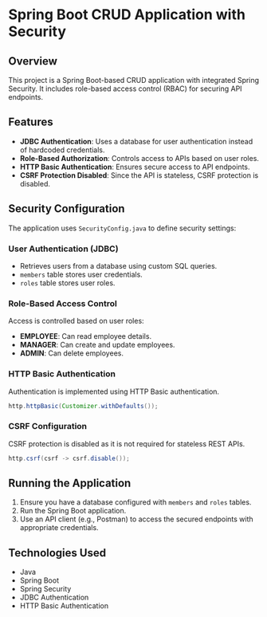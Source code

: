 # Spring Boot CRUD Application with Security

## Overview
This project is a Spring Boot-based CRUD application with integrated Spring Security. It includes role-based access control (RBAC) for securing API endpoints.

## Features
- **JDBC Authentication**: Uses a database for user authentication instead of hardcoded credentials.
- **Role-Based Authorization**: Controls access to APIs based on user roles.
- **HTTP Basic Authentication**: Ensures secure access to API endpoints.
- **CSRF Protection Disabled**: Since the API is stateless, CSRF protection is disabled.

## Security Configuration
The application uses `SecurityConfig.java` to define security settings:

### User Authentication (JDBC)
- Retrieves users from a database using custom SQL queries.
- `members` table stores user credentials.
- `roles` table stores user roles.

### Role-Based Access Control
Access is controlled based on user roles:

- **EMPLOYEE**: Can read employee details.
- **MANAGER**: Can create and update employees.
- **ADMIN**: Can delete employees.

### HTTP Basic Authentication
Authentication is implemented using HTTP Basic authentication.

```java
http.httpBasic(Customizer.withDefaults());
```

### CSRF Configuration
CSRF protection is disabled as it is not required for stateless REST APIs.

```java
http.csrf(csrf -> csrf.disable());
```

## Running the Application
1. Ensure you have a database configured with `members` and `roles` tables.
2. Run the Spring Boot application.
3. Use an API client (e.g., Postman) to access the secured endpoints with appropriate credentials.

## Technologies Used
- Java
- Spring Boot
- Spring Security
- JDBC Authentication
- HTTP Basic Authentication

